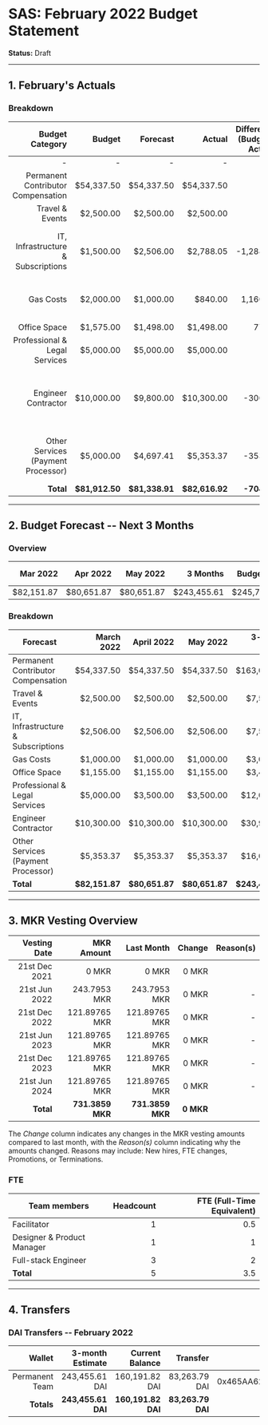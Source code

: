 # SAS: February 2022 Budget Statement

**Status:** Draft

---
## 1. February's Actuals

### Breakdown

| Budget Category                          | Budget       | Forecast      | Actual       |Difference (Budget - Actual)|Difference (Forecast - Actual)|   Payments   |   Comment     |
|-----------------------------------------:|-------------:|--------------:|-------------:|---------------------------:|-----------------------------:|-------------:|--------------:|
|                                         -|             -|              -|             -|                           -|                             -|    $82,616.92|              -|
| Permanent Contributor Compensation       |    $54,337.50|     $54,337.50|    $54,337.50|                           0|                             0|             -|               |  
| Travel & Events                          |     $2,500.00|      $2,500.00|     $2,500.00|                           0|                             0|             -|              -|
| IT, Infrastructure & Subscriptions       |     $1,500.00|      $2,506.00|     $2,788.05|                   -1,288.05|                       -282.05|             -|Some Infrastrucute cost are higher than expected|
| Gas Costs                                |     $2,000.00|      $1,000.00|       $840.00|                    1,160.00|                        160.00|             -|Lower gas fees and less transactions|
| Office Space                             |     $1,575.00|      $1,498.00|     $1,498.00|                       77.00|                             0|             -|              -|
| Professional & Legal Services            |     $5,000.00|      $5,000.00|     $5,000.00|                           0|                             0|             -|              -|
| Engineer Contractor                      |    $10,000.00|      $9,800.00|    $10,300.00|                     -300.00|                       -500.00|             -|Slightly more engineering work due to bigger scope|
| Other Services (Payment Processor)       |     $5,000.00|      $4,697.41|     $5,353.37|                     -353.37|                       -655.96|             -|Higher processing costs due to more payments|
| **Total**                                |**$81,912.50**| **$81,338.91**|**$82,616.92**|                 **-704.42**|                 **-1,278.01**|**$82,616.92**|              -|

---

## 2. Budget Forecast -- Next 3 Months

### Overview

|  Mar 2022  |  Apr 2022  |  May 2022  |  3 Months  | Budget Cap | Total Budget Cap |
| ----------:| ----------:| ----------:| ----------:| ----------:| ----------------:|
|  $82,151.87|  $80,651.87|  $80,651.87| $243,455.61| $245,737.50|       $282,598.13|

### Breakdown

| Forecast                            |    March 2022 |   April 2022  |    May 2022  | 3-month Total |   Budget Cap  |
|-------------------------------------|--------------:|--------------:|-------------:|--------------:|--------------:|
| Permanent Contributor Compensation  |     $54,337.50|     $54,337.50|    $54,337.50|    $163,012.50|    $163,012.50|
| Travel & Events                     |      $2,500.00|      $2,500.00|     $2,500.00|      $7,500.00|      $7,500.00|
| IT, Infrastructure & Subscriptions  |      $2,506.00|      $2,506.00|     $2,506.00|      $7,518.00|      $4,500.00|
| Gas Costs                           |      $1,000.00|      $1,000.00|     $1,000.00|      $3,000.00|      $6,000.00|
| Office Space                        |      $1,155.00|      $1,155.00|     $1,155.00|      $3,465.00|      $4,725.00|
| Professional & Legal Services       |      $5,000.00|      $3,500.00|     $3,500.00|     $12,000.00|     $15,000.00|
| Engineer Contractor                 |     $10,300.00|     $10,300.00|    $10,300.00|     $30,900.00|     $30,000.00|
| Other Services (Payment Processor)  |      $5,353.37|      $5,353.37|     $5,353.37|     $16,060.11|     $15,000.00|
| **Total**                           | **$82,151.87**| **$80,651.87**|**$80,651.87**|**$243,455.61**|**$245,737.50**|


---

## 3. MKR Vesting Overview


|  Vesting Date         |       MKR Amount |    Last Month  |  Change |      Reason(s) |
|----------------------:|-----------------:|---------------:|--------:|---------------:|
|  21st Dec 2021        |       0 MKR      |          0 MKR |   0 MKR |                |
|  21st Jun 2022        |     243.7953 MKR |   243.7953 MKR |   0 MKR |              - |
|  21st Dec 2022        |    121.89765 MKR |  121.89765 MKR |   0 MKR |              - |
|  21st Jun 2023        |    121.89765 MKR |  121.89765 MKR |   0 MKR |              - |
|  21st Dec 2023        |    121.89765 MKR |  121.89765 MKR |   0 MKR |              - |
|  21st Jun 2024        |    121.89765 MKR |  121.89765 MKR |   0 MKR |              - |
|  **Total**            | **731.3859 MKR** |**731.3859 MKR**|**0 MKR**|                |

The *Change* column indicates any changes in the MKR vesting amounts compared to last month, with the *Reason(s)* column indicating why the amounts changed. Reasons may include: New hires, FTE changes, Promotions, or Terminations.

### FTE

| Team members              |Headcount|FTE (Full-Time Equivalent)|
|---------------------------|--------:|-------------------------:|
| Facilitator               |1        |0.5                       |
| Designer & Product Manager|1        |1                         |
| Full-stack Engineer       |3        |2                         |
| **Total**                 |5        |3.5                       |

---

## 4. Transfers

### DAI Transfers -- February 2022

|           Wallet|  3-month Estimate|   Current Balance|          Transfer|                         Multi-sig Address|
|----------------:|-----------------:|-----------------:|-----------------:|-----------------------------------------:|
|   Permanent Team|    243,455.61 DAI|    160,191.82 DAI|     83,263.79 DAI|0x465AA62a82E220B331f5ECcA697c20E89554B298|
|       **Totals**|**243,455.61 DAI**|**160,191.82 DAI**| **83,263.79 DAI**|                                          |
